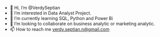 - 👋 Hi, I’m @VerdySeptian
- 👀 I’m interested in Data Analyst Project.
- 🌱 I’m currently learning SQL, Python and Power Bi
- 💞️ I’m looking to collaborate on business analytic or marketing analytic.
- 📫 How to reach me verdy.septian.n@gmail.com

<!---
VerdySeptian/VerdySeptian is a ✨ special ✨ repository because its `README.md` (this file) appears on your GitHub profile.
You can click the Preview link to take a look at your changes.
--->
